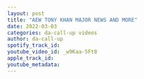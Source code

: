 ```yaml
---
layout: post
title: "AEW TONY KHAN MAJOR NEWS AND MORE"
date: 2022-03-03
categories: da-call-up videos
author: da-call-up
spotify_track_id: 
youtube_video_id: _w9Kaa-5Ft8
apple_track_id: 
youtube_metadata: 
---
```

